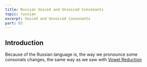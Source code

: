 ```yaml
---
title: Russian Voiced and Unvoiced Consonants
topic: russian
excerpt: Voiced and Unvoiced Consonants
part: 03
---
```


## Introduction

Because of the Russian language is, the way we pronounce some consonats changes, the same way as we saw with [Vowel Reduction](/russian/vowel-reduction)
